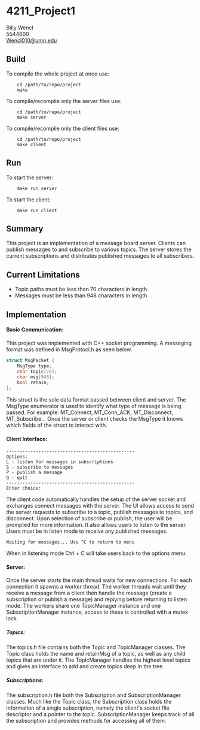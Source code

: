 # 4211_Project1
Billy Wencl  
5544600  
Wencl010@umn.edu  
  
  
## Build
To compile the whole project at once use: 
```
    cd /path/to/repo/project
    make
```
  
To compile/recompile only the server files use:
```
    cd /path/to/repo/project
    make server
```
  
To compile/recompile only the client files use:
```
    cd /path/to/repo/project
    make client
```

## Run
To start the server:
```
    make run_server
```

To start the client:
```
    make run_client
```
## Summary
This project is an implementation of a message board server. Clients can publish messages to and subscribe to various topics.  The server stores the current subscriptions and distributes published messages to all subscribers. 

## Current Limitations
- Topic paths must be less than 70 characters in length
- Messages must be less than 948 characters in length

## Implementation
#### Basic Communication:
This project was implemented with C++ socket programming. A messaging format was defined in MsgProtocl.h as seen below.
```c++
struct MsgPacket {
    MsgType type;
    char topic[70];
    char msg[948];
    bool retain;
};
```
This struct is the sole data format passed between client and server. The MsgType enumerator is used to identify what type of message is being passed. For example: MT_Connect, MT_Conn_ACK, MT_Disconnect, MT_Subscribe... Once the server or client checks the MsgType it knows which fields of the struct to interact with.  
  
#### Client Interface:
```
------------------------------------------------
Options: 
L - listen for messages in subscriptions
S - subscribe to messages
P - publish a message
Q - quit
------------------------------------------------
Enter choice:
```
The client code automatically handles the setup of the server socket and exchanges connect messages with the server. The UI allows access to send the server requests to subscribe to a topic, publish messages to topics, and disconnect. Upon selection of subscribe or publish, the user will be prompted for more information. It also allows users to listen to the server. Users must be in listen mode to receive any published messages.
```
Waiting for messages... Use ^C to return to menu
```
When in listening mode Ctrl + C will take users back to the options menu.
#### Server:
Once the server starts the main thread waits for new connections. For each connection it spawns a worker thread. The worker threads wait until they receive a message from a client then handle the message (create a subscription or publish a message) and replying before returning to listen mode. The workers share one TopicManager instance and one SubscriptionManager instance, access to these is controlled with a mutex lock. 
##### Topics:
The topics.h file contains both the Topic and TopicManager classes. The Topic class holds the name and retainMsg of a topic, as well as any child topics that are under it. The TopicManager handles the highest level topics and gives an interface to add and create topics deep in the tree.
##### Subscriptions:
The subscription.h file both the Subscription and SubscriptionManager classes. Much like the Topic class, the Subscription class holds the information of a single subscription, namely the client's socket file descriptor and a pointer to the topic. SubscriptionManager keeps track of all the subscription and provides methods for accessing all of them.

